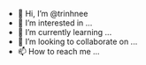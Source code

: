 - 👋 Hi, I’m @trinhnee
- 👀 I’m interested in ...
- 🌱 I’m currently learning ...
- 💞️ I’m looking to collaborate on ...
- 📫 How to reach me ...

<!---
trinhnee/trinhnee is a ✨ special ✨ repository because its `README.md` (this file) appears on your GitHub profile.
You can click the Preview link to take a look at your changes.
--->

